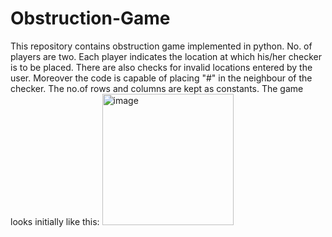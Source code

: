# Obstruction-Game
This repository contains obstruction game implemented in python. 
No. of players are two. Each player indicates the location at which his/her checker is to be placed. There are also checks for invalid locations entered by the user. Moreover the code is capable of placing "#" in the neighbour of the checker. The no.of rows and columns are kept as constants. 
The game looks initially like this:
<img width="210" alt="image" src="https://user-images.githubusercontent.com/104001468/193616550-338c00b8-a8c1-4449-a7bc-010a233dbb65.png">
